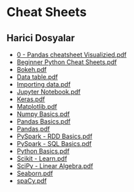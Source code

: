 # Cheat Sheets


<!--HariciDosyalar-->

## Harici Dosyalar

- [0 - Pandas cheatsheet Visualizied.pdf](./0%20-%20Pandas%20cheatsheet%20Visualizied.pdf)
- [Beginner Python Cheat Sheets.pdf](./Beginner%20Python%20Cheat%20Sheets.pdf)
- [Bokeh.pdf](./Bokeh.pdf)
- [Data table.pdf](./Data%20table.pdf)
- [Importing data.pdf](./Importing%20data.pdf)
- [Jupyter Notebook.pdf](./Jupyter%20Notebook.pdf)
- [Keras.pdf](./Keras.pdf)
- [Matplotlib.pdf](./Matplotlib.pdf)
- [Numpy Basics.pdf](./Numpy%20Basics.pdf)
- [Pandas Basics.pdf](./Pandas%20Basics.pdf)
- [Pandas.pdf](./Pandas.pdf)
- [PySpark - RDD Basics.pdf](./PySpark%20-%20RDD%20Basics.pdf)
- [PySpark - SQL Basics.pdf](./PySpark%20-%20SQL%20Basics.pdf)
- [Python Basics.pdf](./Python%20Basics.pdf)
- [Scikit - Learn.pdf](./Scikit%20-%20Learn.pdf)
- [SciPy - Linear Algebra.pdf](./SciPy%20-%20Linear%20Algebra.pdf)
- [Seaborn.pdf](./Seaborn.pdf)
- [spaCy.pdf](./spaCy.pdf)


<!--HariciDosyalar-->

